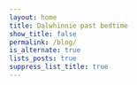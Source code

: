 ```yaml
---
layout: home
title: Dalwhinnie past bedtime
show_title: false
permalink: /blog/
is_alternate: true
lists_posts: true
suppress_list_title: true
---
```

